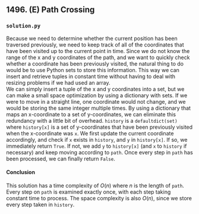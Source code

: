 ## 1496. (E) Path Crossing

### `solution.py`
Because we need to determine whether the current position has been traversed previously, we need to keep track of all of the coordinates that have been visited up to the current point in time. Since we do not know the range of the x and y coordinates of the path, and we want to quickly check whether a coordinate has been previously visited, the natural thing to do would be to use Python sets to store this information. This way we can insert and retrieve tuples in constant time without having to deal with resizing problems if we had used an array.  
We can simply insert a tuple of the x and y coordinates into a set, but we can make a small space optimization by using a dictionary with sets. If we were to move in a straight line, one coordinate would not change, and we would be storing the same integer multiple times. By using a dictionary that maps an x-coordinate to a set of y-coordinates, we can eliminate this redundancy with a little bit of overhead. `history` is a `defaultdict(set)` where `history[x]` is a set of y-coordinates that have been previously visited when the x-coordinate was `x`. We first update the current coordinate accordingly, and check if `x` exists in `history`, and `y` in `history[x]`. If so, we immediately return `True`. If not, we add `y` to `history[x]` (and `x` to `history` if necessary) and keep moving according to `path`. Once every step in `path` has been processed, we can finally return `False`.  

#### Conclusion
This solution has a time complexity of $O(n)$ where $n$ is the length of `path`. Every step on `path` is examined exactly once, with each step taking constant time to process. The space complexity is also $O(n)$, since we store every step taken in `history`.  
  

